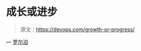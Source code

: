 # 成长或进步

> 原文：<https://devops.com/growth-or-progress/>

— [罗尔泊](https://devops.com/author/breselman/)